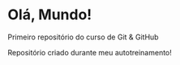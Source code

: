 # Olá, Mundo!
 Primeiro repositório do curso de Git & GitHub

 Repositório criado durante meu autotreinamento!
